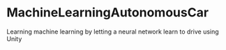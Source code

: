 # MachineLearningAutonomousCar
Learning machine learning by letting a neural network learn to drive using Unity
